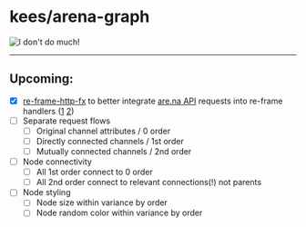 # kees/arena-graph

![I don't do much!](https://user-images.githubusercontent.com/6820950/189788029-f401bf54-31f8-47c5-9afd-abe829e07637.png)

---

## Upcoming:

- [x] [re-frame-http-fx](https://github.com/day8/re-frame-http-fx) to better integrate [are.na API](https://dev.are.na/documentation/channels) requests into re-frame handlers ([1](https://day8.github.io/re-frame/EffectfulHandlers/) [2](https://day8.github.io/re-frame/Effects/))
- [ ] Separate request flows
  - [ ] Original channel attributes / 0 order
  - [ ] Directly connected channels / 1st order
  - [ ] Mutually connected channels / 2nd order
- [ ] Node connectivity
  - [ ] All 1st order connect to 0 order
  - [ ] All 2nd order connect to relevant connections(!) not parents
- [ ] Node styling
  - [ ] Node size within variance by order
  - [ ] Node random color within variance by order
